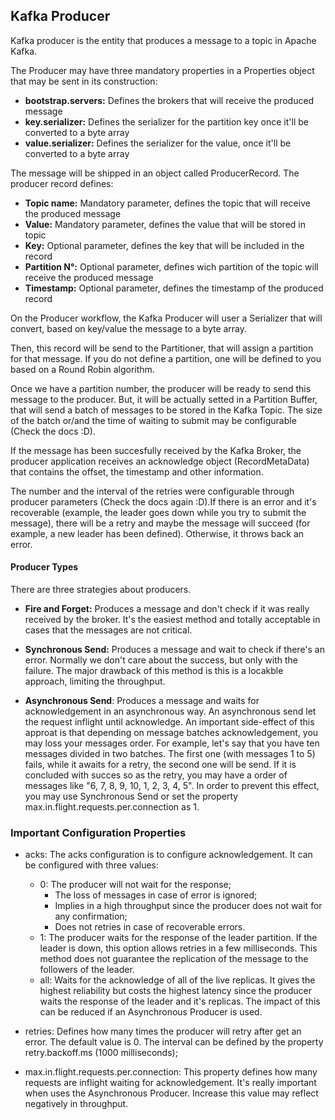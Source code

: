 ## Kafka Producer

Kafka producer is the entity that produces a message to a topic in Apache Kafka.

The Producer may have three mandatory properties in a Properties object that may be sent in its construction:

- **bootstrap.servers:** Defines the brokers that will receive the produced message
- **key.serializer:** Defines the serializer for the partition key once it'll be converted to a byte array
- **value.serializer:** Defines the serializer for the value, once it'll be converted to a byte array

The message will be shipped in an object called ProducerRecord. The producer record defines:

- **Topic name:** Mandatory parameter, defines the topic that will receive the produced message
- **Value:** Mandatory parameter, defines the value that will be stored in topic
- **Key:** Optional parameter, defines the key that will be included in the record
- **Partition N°:** Optional parameter, defines wich partition of the topic will receive the produced message
- **Timestamp:** Optional parameter, defines the timestamp of the produced record

On the Producer workflow, the Kafka Producer will user a Serializer that will convert, based on key/value the message to a byte array. 

Then, this record will be send to the Partitioner, that will assign a partition for that message. If you do not define a partition, one will be defined to you based on a Round Robin algorithm.

Once we have a partition number, the producer will be ready to send this message to the producer. But, it will be actually setted in a Partition Buffer, that will send a batch of messages to be stored in the Kafka Topic. The size of the batch or/and the time of waiting to submit may be configurable (Check the docs :D).

If the message has been succesfully received by the Kafka Broker, the producer application receives an acknowledge object (RecordMetaData) that contains the offset, the timestamp and other information.

The number and the interval of the retries were configurable through producer parameters (Check the docs again :D).If there is an error and it's recoverable (example, the leader goes down while you try to submit the message), there will be a retry and maybe the message will succeed (for example, a new leader has been defined). Otherwise, it throws back an error. 

#### Producer Types

There are three strategies about producers.

- **Fire and Forget:** Produces a message and don't check if it was really received by the broker. It's the easiest method and totally acceptable in cases that the messages are not critical.

- **Synchronous Send:** Produces a message and wait to check if there's an error. Normally we don't care about the success, but only with the failure. The major drawback of this method is this is a locakble approach, limiting the throughput.

- **Asynchronous Send**: Produces a message and waits for acknowledgement in an asynchronous way. An asynchronous send let the request inflight until acknowledge. An important side-effect of this approat is that depending on message batches acknowledgement, you may loss your messages order. For example, let's say that you have ten messages divided in two batches. The first one (with messages 1 to 5) fails, while it awaits for a retry, the second one will be send. If it is concluded with succes so as the retry, you may have a order of messages like "6, 7, 8, 9, 10, 1, 2, 3, 4, 5". In order to prevent this effect, you may use Synchronous Send or set the property max.in.flight.requests.per.connection as 1.

### Important Configuration Properties

- acks: The acks configuration is to configure acknowledgement. It can be configured with three values:
  - 0: The producer will not wait for the response;
    - The loss of messages in case of error is ignored;
    - Implies in a high throughput since the producer does not wait for any confirmation;
    - Does not retries in case of recoverable errors.
  - 1: The producer waits for the response of the leader partition. If the leader is down, this option allows retries in a few milliseconds. This method does not guarantee the replication of the message to the followers of the leader.
  - all: Waits for the acknowledge of all of the live replicas. It gives the highest reliability but costs the highest latency since the producer waits the response of the leader and it's replicas. The impact of this can be reduced if an Asynchronous Producer is used.
  
- retries: Defines how many times the producer will retry after get an error. The default value is 0. The interval can be defined by the property retry.backoff.ms (1000 milliseconds);

- max.in.flight.requests.per.connection: This property defines how many requests are inflight waiting for acknowledgement. It's really important when uses the Asynchronous Producer. Increase this value may reflect negatively in throughput.